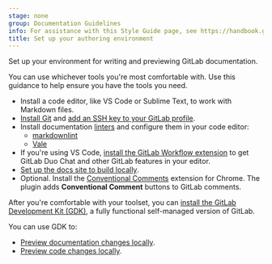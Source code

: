 ```yaml
---
stage: none
group: Documentation Guidelines
info: For assistance with this Style Guide page, see https://handbook.gitlab.com/handbook/product/ux/technical-writing/#assignments-to-other-projects-and-subjects.
title: Set up your authoring environment
---
```


Set up your environment for writing and previewing GitLab documentation.

You can use whichever tools you're most comfortable with.
Use this guidance to help ensure you have the tools you need.

- Install a code editor, like VS Code or Sublime Text, to work with Markdown files.
- [Install Git](../../topics/git/how_to_install_git/_index.md) and
  [add an SSH key to your GitLab profile](../../user/ssh.md#add-an-ssh-key-to-your-gitlab-account).
- Install documentation [linters](testing/_index.md) and configure them in your code editor:
  - [markdownlint](testing/markdownlint.md)
  - [Vale](testing/vale.md)
- If you're using VS Code, [install the GitLab Workflow extension](../../editor_extensions/visual_studio_code/setup.md)
  to get GitLab Duo Chat and other GitLab features in your editor.
- [Set up the docs site to build locally](https://gitlab.com/gitlab-org/technical-writing/docs-gitlab-com/-/blob/main/doc/setup.md).
- Optional. Install the [Conventional Comments](https://gitlab.com/conventionalcomments/conventional-comments-button) extension for Chrome.
  The plugin adds **Conventional Comment** buttons to GitLab comments.

After you're comfortable with your toolset, you can [install the GitLab Development Kit (GDK)](https://gitlab-org.gitlab.io/gitlab-development-kit/), a fully functional self-managed version of GitLab.

You can use GDK to:

- [Preview documentation changes locally](https://gitlab-org.gitlab.io/gitlab-development-kit/howto/gitlab_docs/).
- [Preview code changes locally](https://gitlab-org.gitlab.io/gitlab-development-kit/howto/preview_gitlab_changes/).
